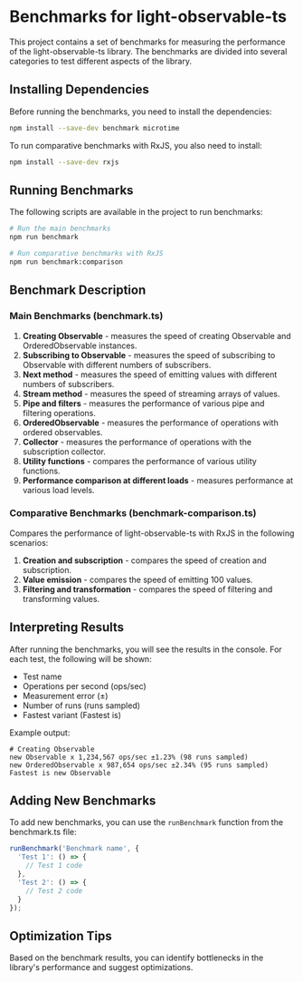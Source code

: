 # Benchmarks for light-observable-ts

This project contains a set of benchmarks for measuring the performance of the light-observable-ts library. The benchmarks are divided into several categories to test different aspects of the library.

## Installing Dependencies

Before running the benchmarks, you need to install the dependencies:

```bash
npm install --save-dev benchmark microtime
```

To run comparative benchmarks with RxJS, you also need to install:

```bash
npm install --save-dev rxjs
```

## Running Benchmarks

The following scripts are available in the project to run benchmarks:

```bash
# Run the main benchmarks
npm run benchmark

# Run comparative benchmarks with RxJS
npm run benchmark:comparison
```

## Benchmark Description

### Main Benchmarks (benchmark.ts)

1. **Creating Observable** - measures the speed of creating Observable and OrderedObservable instances.
2. **Subscribing to Observable** - measures the speed of subscribing to Observable with different numbers of subscribers.
3. **Next method** - measures the speed of emitting values with different numbers of subscribers.
4. **Stream method** - measures the speed of streaming arrays of values.
5. **Pipe and filters** - measures the performance of various pipe and filtering operations.
6. **OrderedObservable** - measures the performance of operations with ordered observables.
7. **Collector** - measures the performance of operations with the subscription collector.
8. **Utility functions** - compares the performance of various utility functions.
9. **Performance comparison at different loads** - measures performance at various load levels.

### Comparative Benchmarks (benchmark-comparison.ts)

Compares the performance of light-observable-ts with RxJS in the following scenarios:

1. **Creation and subscription** - compares the speed of creation and subscription.
2. **Value emission** - compares the speed of emitting 100 values.
3. **Filtering and transformation** - compares the speed of filtering and transforming values.

## Interpreting Results

After running the benchmarks, you will see the results in the console. For each test, the following will be shown:

- Test name
- Operations per second (ops/sec)
- Measurement error (±)
- Number of runs (runs sampled)
- Fastest variant (Fastest is)

Example output:

```
# Creating Observable
new Observable x 1,234,567 ops/sec ±1.23% (98 runs sampled)
new OrderedObservable x 987,654 ops/sec ±2.34% (95 runs sampled)
Fastest is new Observable
```

## Adding New Benchmarks

To add new benchmarks, you can use the `runBenchmark` function from the benchmark.ts file:

```typescript
runBenchmark('Benchmark name', {
  'Test 1': () => {
    // Test 1 code
  },
  'Test 2': () => {
    // Test 2 code
  }
});
```

## Optimization Tips

Based on the benchmark results, you can identify bottlenecks in the library's performance and suggest optimizations.
